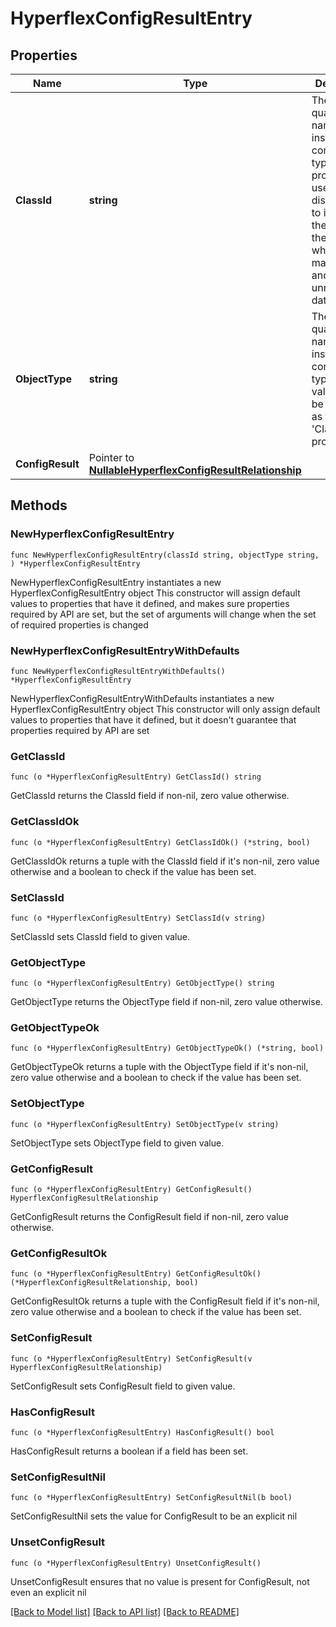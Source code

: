 # HyperflexConfigResultEntry

## Properties

Name | Type | Description | Notes
------------ | ------------- | ------------- | -------------
**ClassId** | **string** | The fully-qualified name of the instantiated, concrete type. This property is used as a discriminator to identify the type of the payload when marshaling and unmarshaling data. | [default to "hyperflex.ConfigResultEntry"]
**ObjectType** | **string** | The fully-qualified name of the instantiated, concrete type. The value should be the same as the &#39;ClassId&#39; property. | [default to "hyperflex.ConfigResultEntry"]
**ConfigResult** | Pointer to [**NullableHyperflexConfigResultRelationship**](HyperflexConfigResultRelationship.md) |  | [optional] 

## Methods

### NewHyperflexConfigResultEntry

`func NewHyperflexConfigResultEntry(classId string, objectType string, ) *HyperflexConfigResultEntry`

NewHyperflexConfigResultEntry instantiates a new HyperflexConfigResultEntry object
This constructor will assign default values to properties that have it defined,
and makes sure properties required by API are set, but the set of arguments
will change when the set of required properties is changed

### NewHyperflexConfigResultEntryWithDefaults

`func NewHyperflexConfigResultEntryWithDefaults() *HyperflexConfigResultEntry`

NewHyperflexConfigResultEntryWithDefaults instantiates a new HyperflexConfigResultEntry object
This constructor will only assign default values to properties that have it defined,
but it doesn't guarantee that properties required by API are set

### GetClassId

`func (o *HyperflexConfigResultEntry) GetClassId() string`

GetClassId returns the ClassId field if non-nil, zero value otherwise.

### GetClassIdOk

`func (o *HyperflexConfigResultEntry) GetClassIdOk() (*string, bool)`

GetClassIdOk returns a tuple with the ClassId field if it's non-nil, zero value otherwise
and a boolean to check if the value has been set.

### SetClassId

`func (o *HyperflexConfigResultEntry) SetClassId(v string)`

SetClassId sets ClassId field to given value.


### GetObjectType

`func (o *HyperflexConfigResultEntry) GetObjectType() string`

GetObjectType returns the ObjectType field if non-nil, zero value otherwise.

### GetObjectTypeOk

`func (o *HyperflexConfigResultEntry) GetObjectTypeOk() (*string, bool)`

GetObjectTypeOk returns a tuple with the ObjectType field if it's non-nil, zero value otherwise
and a boolean to check if the value has been set.

### SetObjectType

`func (o *HyperflexConfigResultEntry) SetObjectType(v string)`

SetObjectType sets ObjectType field to given value.


### GetConfigResult

`func (o *HyperflexConfigResultEntry) GetConfigResult() HyperflexConfigResultRelationship`

GetConfigResult returns the ConfigResult field if non-nil, zero value otherwise.

### GetConfigResultOk

`func (o *HyperflexConfigResultEntry) GetConfigResultOk() (*HyperflexConfigResultRelationship, bool)`

GetConfigResultOk returns a tuple with the ConfigResult field if it's non-nil, zero value otherwise
and a boolean to check if the value has been set.

### SetConfigResult

`func (o *HyperflexConfigResultEntry) SetConfigResult(v HyperflexConfigResultRelationship)`

SetConfigResult sets ConfigResult field to given value.

### HasConfigResult

`func (o *HyperflexConfigResultEntry) HasConfigResult() bool`

HasConfigResult returns a boolean if a field has been set.

### SetConfigResultNil

`func (o *HyperflexConfigResultEntry) SetConfigResultNil(b bool)`

 SetConfigResultNil sets the value for ConfigResult to be an explicit nil

### UnsetConfigResult
`func (o *HyperflexConfigResultEntry) UnsetConfigResult()`

UnsetConfigResult ensures that no value is present for ConfigResult, not even an explicit nil

[[Back to Model list]](../README.md#documentation-for-models) [[Back to API list]](../README.md#documentation-for-api-endpoints) [[Back to README]](../README.md)


